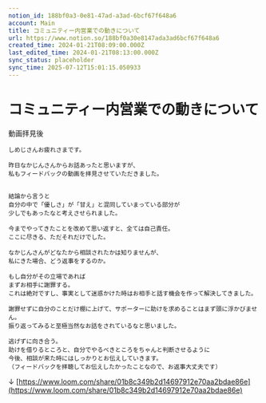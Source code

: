 ```yaml
---
notion_id: 188bf0a3-0e81-47ad-a3ad-6bcf67f648a6
account: Main
title: コミュニティー内営業での動きについて
url: https://www.notion.so/188bf0a30e8147ada3ad6bcf67f648a6
created_time: 2024-01-21T08:09:00.000Z
last_edited_time: 2024-01-21T08:13:00.000Z
sync_status: placeholder
sync_time: 2025-07-12T15:01:15.050933
---
```

# コミュニティー内営業での動きについて

動画拝見後
```plain text
しめじさんお疲れさまです。

昨日なかじんさんからお話あったと思いますが、
私もフィードバックの動画を拝見させていただきました。


結論から言うと
自分の中で「優しさ」が「甘え」と混同していまっている部分が
少しでもあったなと考えさせられました。

今までやってきたことを改めて思い返すと、全ては自己責任。
ここに尽きる、ただそれだけでした。

なかじんさんがどなたから相談されたかは知りませんが、
私にきた場合、どう返事をするのか。

もし自分がその立場であれば
まずお相手に謝罪する。
これは絶対ですし、事実として迷惑かけた時はお相手と話す機会を作って解決してきました。

謝罪せずに自分のことだけ棚に上げて、サポーターに助けを求めることはまず頭に浮かびません。
振り返ってみると至極当然なお話をされているなと思いました。

逃げずに向き合う。
助けを借りるところと、自分でやるべきところをちゃんと判断させるように
今後、相談が来た時にはしっかりとお伝えしていきます。
（フィードバックを拝聴してお伝えしたかったことなので、お返事大丈夫です）
```
↓
[https://www.loom.com/share/01b8c349b2d14697912e70aa2bdae86e](https://www.loom.com/share/01b8c349b2d14697912e70aa2bdae86e)